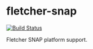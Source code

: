 # fletcher-snap

[![Build Status](https://dev.azure.com/abs-tudelft/fletcher/_apis/build/status/abs-tudelft.fletcher-snap?branchName=master)](https://dev.azure.com/abs-tudelft/fletcher/_build/latest?definitionId=6&branchName=master)

Fletcher SNAP platform support.
